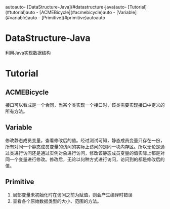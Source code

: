<!-- TOC -->autoauto- [DataStructure-Java](#datastructure-java)auto- [Tutorial](#tutorial)auto    - [ACMEBicycle](#acmebicycle)auto    - [Variable](#variable)auto    - [Primitive](#primitive)autoauto<!-- /TOC -->
# DataStructure-Java
利用Java实现数据结构

# Tutorial
## ACMEBicycle
接口可以看成是一个合同，当某个类实现一个接口时，该类需要实现接口中定义的所有方法。
## Variable
修改静态成员变量，查看修改后的值。经过测试可知，静态成员变量只存在一份，所有对同一个静态成员变量的访问的实际上访问的是同一块内存区。所以无论是通过类进行访问还是通过实例对象进行访问，修改该静态成员变量的值实际上都是对同一个变量进行修改。修改后，无论以何种方式进行访问，访问到的都是修改后的值。
## Primitive
1. 局部变量未初始化时在访问之前为赋值，则会产生编译时错误
2. 查看各个原始数据类型的大小、范围的方法。
